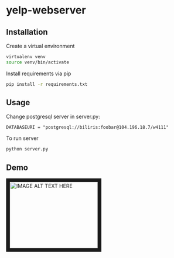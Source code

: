 # yelp-webserver

## Installation

Create a virtual environment
```bash
virtualenv venv
source venv/bin/activate
```

Install requirements via pip
```bash
pip install -r requirements.txt
```

## Usage

Change postgresql server in server.py:
```
DATABASEURI = "postgresql://biliris:foobar@104.196.18.7/w4111"
```

To run server
```python
python server.py
```

## Demo

<a href="http://www.youtube.com/watch?feature=player_embedded&v=6ZZVjaXOyfc
" target="_blank"><img src="https://img.youtube.com/vi/6ZZVjaXOyfc/0.jpg" 
alt="IMAGE ALT TEXT HERE" width="240" height="180" border="10" /></a>
